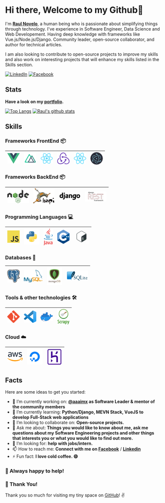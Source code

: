 # Hi there, Welcome to my Github👋

I'm **[Raul Novelo](https://www.linkedin.com/in/rnoveloc/)**, a human being who is passionate about simplifying things through technology.
I've experience in Software Engineer, Data Science and Web Developement. Having deep knowledge with frameworks like Vue.js/Node.js/Django.
Community leader, open-source collaborator, and author for technical articles.

I am also looking to contribute to open-source projects to improve my skills and also work on interesting projects that will enhance my skills listed in the Skills section.

[![LinkedIn](https://img.shields.io/static/v1.svg?label=LinkedIn&message=@RaulNovelo&logo=linkedin&style=flat&color=blue)](https://www.linkedin.com/in/rnoveloc)
[![Facebook](https://img.shields.io/static/v1.svg?label=facebook&message=@RaulNovelo&logo=facebook&style=flat&color=blue)](https://www.facebook.com/raul.novelocruz)

## Stats

**Have a look on my [portfolio](https://rnovec.github.io/).**
<nobr>

[![Top Langs](https://github-readme-stats.vercel.app/api/top-langs/?username=rnovec&theme=dark)](https://github.com/rnovec/)
[![Raul's github stats](https://github-readme-stats.vercel.app/api?username=rnovec&show_icons=true&hide_border=true&theme=dark)](https://github.com/rnovec/)

</nobr>

## Skills

### Frameworks FrontEnd :package:

| [<img src="assets/vue.png" alt="vue logo" width="40">](https://vuejs.org/) | [<img src="assets/nuxt.png" alt="vue logo" width="40">](https://nuxtjs.org/) | [<img src="assets/react.png" alt="react logo" width="40">](https://es.reactjs.org/) | [<img src="assets/redux.png" alt="redux logo" width="40">](https://redux.js.org/) | [<img src="assets/react-native.svg" alt="react-native logo" width="40">](https://reactnative.dev/) | [<img src="assets/electron.png" alt="electron logo" width="40">](https://www.electronjs.org//) |
| -------------------------------------------------------------------------- | ---------------------------------------------------------------------------- | ----------------------------------------------------------------------------------- | --------------------------------------------------------------------------------- | -------------------------------------------------------------------------------------------------- | ---------------------------------------------------------------------------------------------- |


### Frameworks BackEnd :package:

| [<img src="assets/nodejs.png" alt="node logo" width="70">](https://nodejs.org/es/) | [<img src="assets/hapi.png" alt="node logo" width="70">](https://hapi.dev/) | [<img src="assets/django.png" alt="django logo" width="70">](https://www.djangoproject.com/) | [<img src="assets/djrest.png" alt="drf logo" width="70">](https://www.django-rest-framework.org/) |
| ---------------------------------------------------------------------------------- | --------------------------------------------------------------------------- | -------------------------------------------------------------------------------------------- | ------------------------------------------------------------------------------------------------- |


### Programming Languages :computer:

| [<img src="assets/javascript.png" alt="js logo" width="40">](https://developer.mozilla.org/en-US/docs/Web/JavaScript) | [<img src="assets/python.png" alt="python logo" width="50">](https://www.python.org/) | [<img src="assets/java.png" alt="ts logo" width="30">](https://www.java.com/es/) | [<img src="assets/cpp.png" alt="cpp logo" width="40">](https://isocpp.org/) | [<img src="assets/bash.png" alt="bash logo" width="50">](https://www.gnu.org/software/bash/) |
| --------------------------------------------------------------------------------------------------------------------- | ------------------------------------------------------------------------------------- | -------------------------------------------------------------------------------- | --------------------------------------------------------------------------- | -------------------------------------------------------------------------------------------- |


### Databases :floppy_disk:

| [<img src="assets/postgres.svg" alt="postgres logo" width="40">](https://www.postgresql.org/) | [<img src="assets/mysql.png" alt="mysql logo" width="60">](https://www.mysql.com/) | [<img src="assets/mongo.png" alt="mongo logo" width="50">](https://www.mongodb.com/es) | [<img src="assets/sqlite.png" alt="sqlite logo" width="70">](https://www.sqlite.org/index.html) |
| --------------------------------------------------------------------------------------------- | ---------------------------------------------------------------------------------- | -------------------------------------------------------------------------------------- | ----------------------------------------------------------------------------------------------- |


### Tools & other technologies :hammer_and_wrench:

| [<img src="assets/git.png" alt="git logo" width="40">](https://git-scm.com/) | [<img src="assets/vscode.png" width="40">](https://code.visualstudio.com/) | [<img src="assets/docker.png" alt="docker logo" width="40">](https://www.docker.com/) | [<img src="assets/scrapy.png" alt="scrapy logo" width="40">](https://scrapy.org/) |
| ---------------------------------------------------------------------------- | -------------------------------------------------------------------------- | ------------------------------------------------------------------------------------- | --------------------------------------------------------------------------------- |


### Cloud :cloud:

| [<img src="assets/aws.png" alt="aws logo" width="50">](https://aws.amazon.com/) | [<img src="assets/digitalocean.jpeg" alt="do logo" width="50">](https://www.digitalocean.com/) | [<img src="assets/heroku.jpg" alt="do logo" width="50">](https://www.heroku.com/) |
| ------------------------------------------------------------------------------- | ---------------------------------------------------------------------------------------------- | --------------------------------------------------------------------------------- |


## Facts

Here are some ideas to get you started:

- 🔭 I’m currently working on: **[@aaaimx](https://www.aaaimx.org) as Software Leader & mentor of the community members**
- 🌱 I’m currently learning: **Python/Django, MEVN Stack, VueJS to develop Full-Stack web applications**
- 👯 I’m looking to collaborate on: **Open-source projects.**
- 💬 Ask me about: **Things you would like to know about me, ask me questions about my Software Engineering projects and other things that interests you or what you would like to find out more.**
- 🤔 I’m looking for: **help with jobs/intern.**
- 📫 How to reach me: **Connect with me on [Facebook](https://www.facebook.com/raul.novelocruz)** / **[Linkedin](https://www.linkedin.com/in/rnoveloc)**
- ⚡ Fun fact: **I love cold coffee. 😄**

### :handshake: Always happy to help!

### :hugs: Thank You!

Thank you so much for visiting my tiny space on [GitHub](https://github.com/rnovec)! :v:

